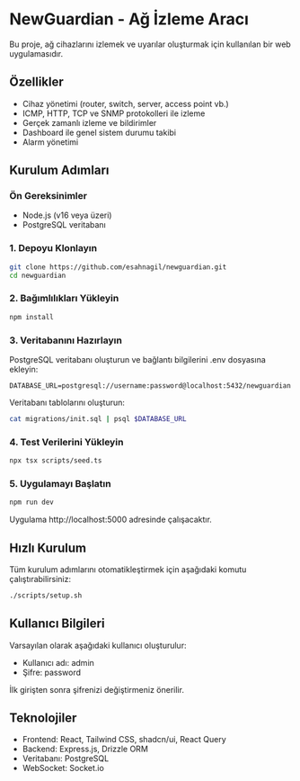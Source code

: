# NewGuardian - Ağ İzleme Aracı

Bu proje, ağ cihazlarını izlemek ve uyarılar oluşturmak için kullanılan bir web uygulamasıdır.

## Özellikler

- Cihaz yönetimi (router, switch, server, access point vb.)
- ICMP, HTTP, TCP ve SNMP protokolleri ile izleme
- Gerçek zamanlı izleme ve bildirimler
- Dashboard ile genel sistem durumu takibi
- Alarm yönetimi

## Kurulum Adımları

### Ön Gereksinimler

- Node.js (v16 veya üzeri)
- PostgreSQL veritabanı

### 1. Depoyu Klonlayın

```bash
git clone https://github.com/esahnagil/newguardian.git
cd newguardian
```

### 2. Bağımlılıkları Yükleyin

```bash
npm install
```

### 3. Veritabanını Hazırlayın

PostgreSQL veritabanı oluşturun ve bağlantı bilgilerini .env dosyasına ekleyin:

```
DATABASE_URL=postgresql://username:password@localhost:5432/newguardian
```

Veritabanı tablolarını oluşturun:

```bash
cat migrations/init.sql | psql $DATABASE_URL
```

### 4. Test Verilerini Yükleyin

```bash
npx tsx scripts/seed.ts
```

### 5. Uygulamayı Başlatın

```bash
npm run dev
```

Uygulama http://localhost:5000 adresinde çalışacaktır.

## Hızlı Kurulum

Tüm kurulum adımlarını otomatikleştirmek için aşağıdaki komutu çalıştırabilirsiniz:

```bash
./scripts/setup.sh
```

## Kullanıcı Bilgileri

Varsayılan olarak aşağıdaki kullanıcı oluşturulur:

- Kullanıcı adı: admin
- Şifre: password

İlk girişten sonra şifrenizi değiştirmeniz önerilir.

## Teknolojiler

- Frontend: React, Tailwind CSS, shadcn/ui, React Query
- Backend: Express.js, Drizzle ORM
- Veritabanı: PostgreSQL
- WebSocket: Socket.io
